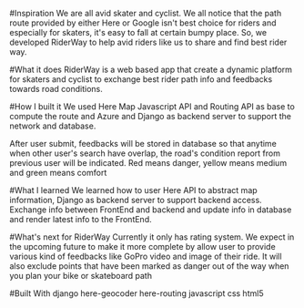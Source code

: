 

#Inspiration
We are all avid skater and cyclist. We all notice that the path route provided by either Here or Google isn't best choice for riders and especially for skaters, it's easy to fall at certain bumpy place. So, we developed RiderWay to help avid riders like us to share and find best rider way.


#What it does
RiderWay is a web based app that create a dynamic platform for skaters and cyclist to exchange best rider path info and feedbacks towards road conditions.


#How I built it
We used Here Map Javascript API and Routing API as base to compute the route and Azure and Django as backend server to support the network and database.

After user submit, feedbacks will be stored in database so that anytime when other user's search have overlap, the road's condition report from previous user will be indicated. Red means danger, yellow means medium and green means comfort


#What I learned
We learned how to user Here API to abstract map information, Django as backend server to support backend access. Exchange info between FrontEnd and backend and update info in database and render latest info to the FrontEnd.


#What's next for RiderWay
Currently it only has rating system. We expect in the upcoming future to make it more complete by allow user to provide various kind of feedbacks like GoPro video and image of their ride. It will also exclude points that have been marked as danger out of the way when you plan your bike or skateboard path


#Built With
django
here-geocoder
here-routing
javascript
css
html5

